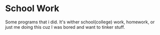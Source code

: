 # School Work
Some programs that i did. It's wither school(college) work, homework, or just me doing this cuz I was bored and want to tinker stuff.

